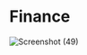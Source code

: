 # Finance

![Screenshot (49)](https://user-images.githubusercontent.com/103713352/172399345-30815cf6-7f67-4355-94ef-9991c2dd41cb.png)

